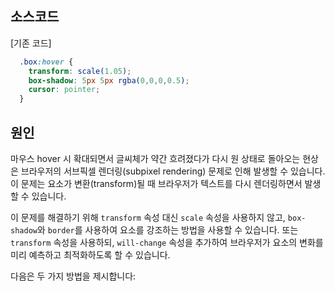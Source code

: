 

## 소스코드
[기존 코드]
```css
  .box:hover {
    transform: scale(1.05);
    box-shadow: 5px 5px rgba(0,0,0,0.5);
    cursor: pointer;
  }
```


## 원인
마우스 hover 시 확대되면서 글씨체가 약간 흐려졌다가 다시 원 상태로 돌아오는 현상은 브라우저의 서브픽셀 렌더링(subpixel rendering) 문제로 인해 발생할 수 있습니다. 이 문제는 요소가 변환(transform)될 때 브라우저가 텍스트를 다시 렌더링하면서 발생할 수 있습니다.

이 문제를 해결하기 위해 `transform` 속성 대신 `scale` 속성을 사용하지 않고, `box-shadow`와 `border`를 사용하여 요소를 강조하는 방법을 사용할 수 있습니다. 또는 `transform` 속성을 사용하되, `will-change` 속성을 추가하여 브라우저가 요소의 변화를 미리 예측하고 최적화하도록 할 수 있습니다.

다음은 두 가지 방법을 제시합니다: